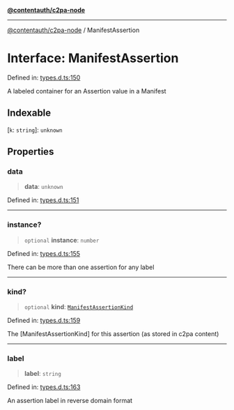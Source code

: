 [**@contentauth/c2pa-node**](../README.md)

***

[@contentauth/c2pa-node](../README.md) / ManifestAssertion

# Interface: ManifestAssertion

Defined in: [types.d.ts:150](https://github.com/contentauth/c2pa-node-v2/blob/c336e36bb30fc393837615821d0e64cbfdcdeea6/js-src/types.d.ts#L150)

A labeled container for an Assertion value in a Manifest

## Indexable

\[`k`: `string`\]: `unknown`

## Properties

### data

> **data**: `unknown`

Defined in: [types.d.ts:151](https://github.com/contentauth/c2pa-node-v2/blob/c336e36bb30fc393837615821d0e64cbfdcdeea6/js-src/types.d.ts#L151)

***

### instance?

> `optional` **instance**: `number`

Defined in: [types.d.ts:155](https://github.com/contentauth/c2pa-node-v2/blob/c336e36bb30fc393837615821d0e64cbfdcdeea6/js-src/types.d.ts#L155)

There can be more than one assertion for any label

***

### kind?

> `optional` **kind**: [`ManifestAssertionKind`](../type-aliases/ManifestAssertionKind.md)

Defined in: [types.d.ts:159](https://github.com/contentauth/c2pa-node-v2/blob/c336e36bb30fc393837615821d0e64cbfdcdeea6/js-src/types.d.ts#L159)

The [ManifestAssertionKind] for this assertion (as stored in c2pa content)

***

### label

> **label**: `string`

Defined in: [types.d.ts:163](https://github.com/contentauth/c2pa-node-v2/blob/c336e36bb30fc393837615821d0e64cbfdcdeea6/js-src/types.d.ts#L163)

An assertion label in reverse domain format
